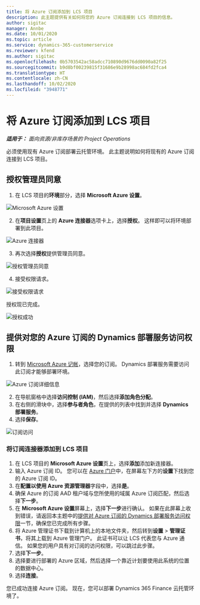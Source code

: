 ```yaml
---
title: 将 Azure 订阅添加到 LCS 项目
description: 此主题提供有关如何将您的 Azure 订阅连接到 LCS 项目的信息。
author: sigitac
manager: Annbe
ms.date: 10/01/2020
ms.topic: article
ms.service: dynamics-365-customerservice
ms.reviewer: kfend
ms.author: sigitac
ms.openlocfilehash: 0b5703542ac58adcc710890d9676dd0090a82f25
ms.sourcegitcommit: b9d8bf00239815f31686e9b28998ac684fd2fca4
ms.translationtype: HT
ms.contentlocale: zh-CN
ms.lasthandoff: 10/02/2020
ms.locfileid: "3948771"
---
```

# <a name="add-an-azure-subscription-to-lcs-project"></a>将 Azure 订阅添加到 LCS 项目

_**适用于：** 面向资源/非库存场景的 Project Operations_

必须使用现有 Azure 订阅部署云托管环境。 此主题说明如何将现有的 Azure 订阅连接到 LCS 项目。 

## <a name="grant-admin-consent"></a>授权管理员同意

1. 在 LCS 项目的**环境**部分，选择 **Microsoft Azure 设置**。

![Microsoft Azure 设置](./media/1MicrosoftAzureSettings.png)

2. 在**项目设置**页上的 **Azure 连接器**选项卡上，选择**授权**。 这样即可以将环境部署到此项目。

![Azure 连接器](./media/2AzureConnectors.png)

3. 再次选择**授权**提供管理员同意。

![授权管理员同意](./media/3GrantAdminConsent.png)

4. 接受权限请求。

![接受权限请求](./media/4AcceptPermissionRequest.png)

授权现已完成。 

![授权成功](./media/5AuthorizationComplete.png)

## <a name="provide-dynamics-deployment-services-access-to-your-azure-subscription"></a><a name="provide"></a>提供对您的 Azure 订阅的 Dynamics 部署服务访问权限

1. 转到 [Microsoft Azure 记帐](https://portal.azure.com/#blade/Microsoft\_Azure\_Billing/SubscriptionsBlade)，选择您的订阅。 Dynamics 部署服务需要访问此订阅才能够部署环境。

![Azure 订阅详细信息](./media/6AzureSubscription.png)

2. 在导航窗格中选择**访问控制 (IAM)**，然后选择**添加角色分配**。
3. 在右侧的滑块中，选择**参与者角色**，在提供的列表中找到并选择 **Dynamics 部署服务**。 
4. 选择**保存**。

![订阅访问](./media/7SubscriptionAccess.png)

### <a name="add-a-subscription-connector-to-an-lcs-project"></a>将订阅连接器添加到 LCS 项目

1. 在 LCS 项目的 **Microsoft Azure 设置**页上，选择**添加**添加新连接器。
2. 输入 Azure 订阅 ID。 您可以在 [Azure 门户](https://ms.portal.azure.com/)中，在屏幕左下方的**设置**下找到您的 Azure 订阅 ID。
3. 在**配置以使用 Azure 资源管理器**字段中，选择**是**。
4. 确保 Azure 的订阅 AAD 租户域与您所使用的域属 Azure 订阅匹配，然后选择**下一步**。
5. 在 **Microsoft Azure 设置**屏幕上，选择**下一步**进行确认。 如果在此屏幕上收到错误，请返回本主题中的[提供对 Azure 订阅的 Dynamics 部署服务访问权限](#provide)一节，确保您已完成所有步骤。
6. 将 Azure 管理证书下载到计算机上的本地文件夹，然后转到**设置** > **管理证书**，将其上载到 Azure 管理门户。 此证书可以让 LCS 代表您与 Azure 通信。 如果您的用户具有对订阅的访问权限，可以跳过此步骤。
7. 选择**下一步**。
8. 选择要进行部署的 Azure 区域，然后选择一个靠近计划要使用此系统的位置的数据中心。
9.  选择**连接**。

您已成功连接 Azure 订阅。 现在，您可以部署 Dynamics 365 Finance 云托管环境了。



